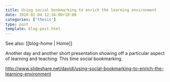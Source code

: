 ```yaml
---
title: Using social bookmarking to enrich the learning environment
date: 2016-02-04 12:34:00+10:00
categories: ['thesis']
type: post
template: blog-post.html
---
```


See also: [[blog-home | Home]]

Another day and another short presentation showing off a particular aspect of learning and teaching. This time social bookmarking.

http://www.slideshare.net/davidj/using-social-bookmarking-to-enrich-the-learning-environment